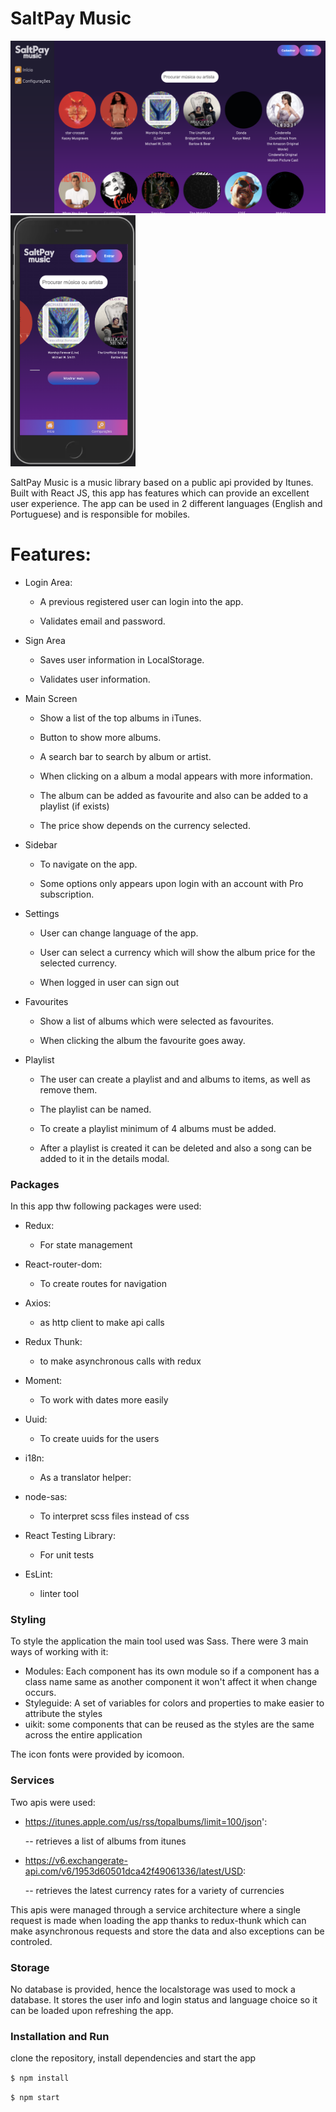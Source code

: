 # SaltPay Music

<img src="./saltpaymusic.png" width="700px">
<img src="./saltpaymobile.png" width="200px">

SaltPay Music is a music library based on a public api provided by Itunes. Built with React JS, this app has features which can provide an excellent user experience. The app can be used in 2 different languages (English and Portuguese) and is responsible for mobiles.

# Features:
- Login Area:

  - A previous registered user can login into the app.

  - Validates email and password.

- Sign Area

  - Saves user information in LocalStorage.

  - Validates user information.


- Main Screen

  - Show a list of the top albums in iTunes. 

  - Button to show more albums.

  - A search bar to search by album or artist.

  - When clicking on a album a modal appears with more information.

  - The album can be added as favourite and also can be added to a playlist (if exists)

  - The price show depends on the currency selected.


- Sidebar

  - To navigate on the app.

  - Some options only appears upon login with an account with Pro subscription.


- Settings

  - User can change language of the app.

  - User can select a currency which will show the album price for the selected currency.

  - When logged in user can sign out

- Favourites

  - Show a list of albums which were selected as favourites.

  - When clicking the album the favourite goes away.

- Playlist

  - The user can create a playlist and and albums to items, as well as remove them.

  - The playlist can be named.

  - To create a playlist minimum of 4 albums must be added.

  - After a playlist is created it can be deleted and also a song can be added to it in the details modal.


### Packages

In this app thw following packages were used:

- Redux:

  - For state management

- React-router-dom:

  - To create routes for navigation 

- Axios:

  - as http client to make api calls

- Redux Thunk:

  - to make asynchronous calls with redux

- Moment:

  - To work with dates more easily

- Uuid:

  - To create uuids for the users

- i18n:

  - As a translator helper:

- node-sas:

  - To interpret scss files instead of css

- React Testing Library:

  - For unit tests

- EsLint:

  - linter tool

### Styling

To style the application the main tool used was Sass. There were 3 main ways of working with it:
- Modules: Each component has its own module so if a component has a class name same as another component it won't affect it when change occurs.
- Styleguide: A set of variables for colors and properties to make easier to attribute the styles
- uikit: some components that can be reused as the styles are the same across the entire application

The icon fonts were provided by icomoon.

### Services
Two apis were used:
- https://itunes.apple.com/us/rss/topalbums/limit=100/json':

  -- retrieves a list of albums from itunes

- https://v6.exchangerate-api.com/v6/1953d60501dca42f49061336/latest/USD:

  -- retrieves the latest currency rates for a variety of currencies

This apis were managed through a service architecture where a single request is made when loading the app thanks to redux-thunk which can make asynchronous requests and store the data and also exceptions can be controled.

### Storage

No database is provided, hence the localstorage was used to mock a database. It stores the user info and login status and language choice so it can be loaded upon refreshing the app.


### Installation and Run
clone the repository, install dependencies and start the app

``$ npm install``

``$ npm start``


